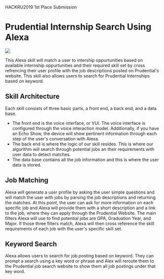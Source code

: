 HACKRU2019 1st Place Submission

# Prudential Internship Search Using Alexa
<img src=https://images.squarespace-cdn.com/content/v1/50e469bbe4b015296cec05a6/1561559633534-6BPVBCHNEQJ5VPLHODMY/ke17ZwdGBToddI8pDm48kCX-V5vw-8h9IBXN10-_8XN7gQa3H78H3Y0txjaiv_0fDoOvxcdMmMKkDsyUqMSsMWxHk725yiiHCCLfrh8O1z4YTzHvnKhyp6Da-NYroOW3ZGjoBKy3azqku80C789l0p4Wyba38KfG317vYluk45_zZdtnDCZTLKcP2mivxmYi50xvY5saIGKMgOza9mH4XA/PrudentialRebrand-01.jpg>

This Alexa skill will match a user to intership oppurtunities based on available internship oppurtunities and their required skill set by cross refrencing their user profile with the job descriptions posted on Prudential's website. This skill also allows users to search for Prudential Internships based on keyword.

## Skill Architecture
Each skill consists of three basic parts, a front end, a back end, and a data base.

* The front end is the voice interface, or VUI. The voice interface is configured through the voice interaction model. Additionally, if you have an Echo Show, the device will show pertinent information through each step of the user's conversation with Alexa.
* The back end is where the logic of our skill resides. This is where our algorithm will search through potential jobs an their requirements with user data to detect matches.
* The data base contains all the job information and this is where the user data is stored.

## Job Matching
Alexa will generate a user profile by asking the user simple questions and will match the user with jobs by parsing the job descriptions and returning the matches. At this point, the user can ask for more information on each specific job and Alexa will provide them with a short description and a link to the job, where they can apply through the Prudential Website. The main filters Alexa will use to find potential jobs are GPA, Graduation Year, and Major. If those three filters match, Alexa will then cross reference the skill requirements of each job with the user's specific skill set.

## Keyword Search
Alexa allows users to search for job posting based on keyword. They can prompt a search using a key word or phrase and Alex will reroute them to the Prudential job search website to show them all job postings under that key word.
